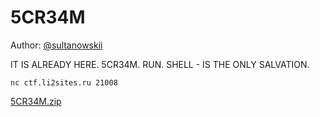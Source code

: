 # 5CR34M
Author: [@sultanowskii](http://t.me/sultanowskii)

IT IS ALREADY HERE. 5CR34M. RUN. SHELL - IS THE ONLY SALVATION.

`nc ctf.li2sites.ru 21008`

[5CR34M.zip](https://drive.google.com/file/d/1SsTnj4w4VsI9RABAFjuEHM_ErpMHXQZJ/view?usp=sharing)
